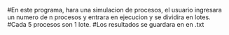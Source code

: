 #En este programa, hara una simulacion de procesos, el usuario ingresara un numero de n procesos y entrara en ejecucion y se dividira en lotes.
#Cada 5 procesos son 1 lote.
#Los resultados se guardara en en .txt
